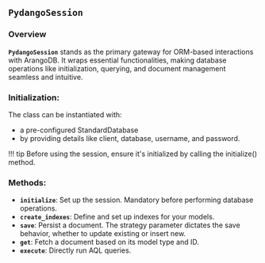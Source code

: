 ## **`PydangoSession`**

### Overview

**`PydangoSession`** stands as the primary gateway for ORM-based interactions with ArangoDB. It wraps essential
functionalities, making database operations like initialization, querying, and document management seamless and
intuitive.

### Initialization:

The class can be instantiated with:

- a pre-configured StandardDatabase
- by providing details like client, database, username, and password.

!!! tip
Before using the session, ensure it's initialized by calling the initialize() method.

### Methods:

- **`initialize`**: Set up the session. Mandatory before performing database operations.
- **`create_indexes`**: Define and set up indexes for your models.
- **`save`**: Persist a document. The strategy parameter dictates the save behavior, whether to update
  existing or insert new.
- **`get`**: Fetch a document based on its model type and ID.
- **`execute`**: Directly run AQL queries.
